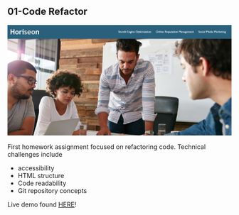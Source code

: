 ## 01-Code Refactor

![The Horiseon webpage](./Screenshot.png)

First homework assignment focused on refactoring code.
Technical challenges include

- accessibility
- HTML structure
- Code readability
- Git repository concepts

Live demo found [HERE](https://sxtnkyl.github.io/01-CodeRefactor/)!
